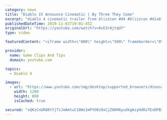 ```yaml
---
category: news
title: "Diablo IV Announce Cinematic | By Three They Come"
excerpt: "diablo 4 cinematic trailer from blizzcon #d4 #blizzcon #diablo."
publishedDateTime: 2019-11-01T19:01:45Z
originalUrl: "https://youtube.com/watch?v=0vE3rAjtqUY"
type: video

featuredContent: "<iframe width=\"800\" height=\"500\" frameborder=\"0\" src=\"https://www.youtube.com/embed/0vE3rAjtqUY\" allow=\"accelerometer; autoplay; encrypted-media; gyroscope; picture-in-picture\" allowfullscreen></iframe>"

provider:
  name: Game Clips And Tips
  domain: youtube.com

topics:
  - Diablo 4

images:
  - url: "https://www.youtube.com/img/desktop/supported_browsers/dinosaur.png"
    width: 1200
    height: 800
    isCached: true

secured: "sQKzCnUR80tYjTsJmAmtuC18Wz1mPYO0z9xCjZ0bMAyudkgAzyHdRzTExDPBIwLPT3qXGZzUlsIxleI9jUQbfT6uMGSdQ/Q7O+ZAgbk+A6iPJQK5t5Gc/x61s5TCK/puWmIGFaGsQ6SiBjWm2FudyeSgL/+7lQZepJsHbEo2rK9SF5ajP39kHR9mwugi64Ae9hOFleT/edDtE0fkupMaSpMI6LLb4mQ+s5QR3rjZYmF2R4dZlAXF/pmm+PQSRXFg/cth0WLp1sZvyVGqQmat1uKcRzimchbI90gDFPOUikICXg6vxcLryaAPJxP6aDYLHzEBFkqSxNhgO+BgFpcgOnWFQojNVpokh29A6KjZOg7oYs3JU6QldTRH9TB/flwOUD7MQV/RPD+Czyuk9D/e9w==;gxeOcqGzid0wCqzhSNd5gw=="
---
```


